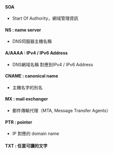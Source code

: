 #### SOA
- Start Of Authority，網域管理資訊
#### NS : name server
- DNS伺服器主機名稱 
#### A/AAAA : IPv4 / IPv6 Address
- DNS網域名稱 對應到IPv4 / IPv6 Address  
#### CNAME : canonical name
- 主機名字的別名 
#### MX : mail exchanger
- 郵件傳輸代理（MTA, Message Transfer Agents） 
#### PTR : pointer
- IP 對應的 domain name  
#### TXT : 任意可讀的文字

